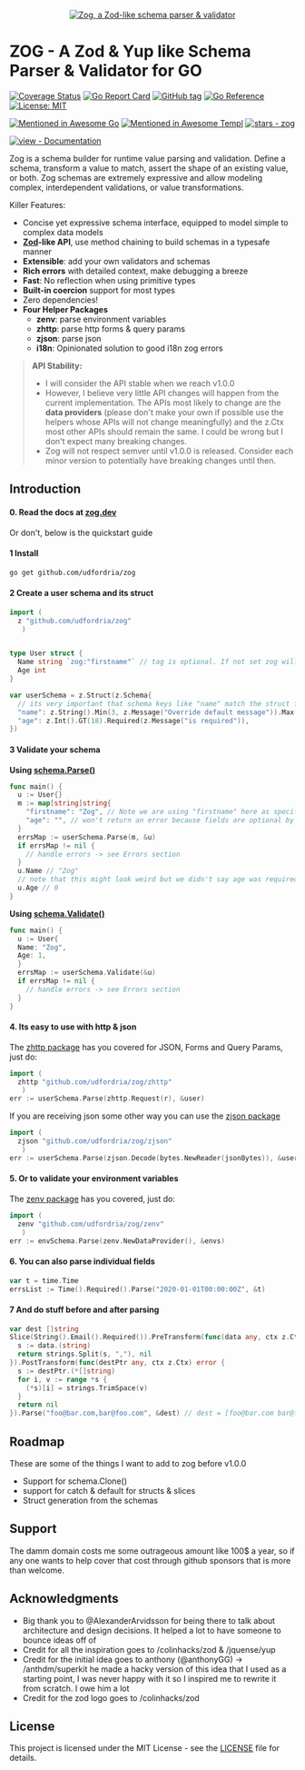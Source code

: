 <div align="center">
    <br />
    <a href="https://github.com/udfordria/zog">
     <img src="https://raw.githubusercontent.com/Oudwins/zog/master/assets/zog-banner.png" alt="Zog, a Zod-like schema parser & validator" />
    </a>
</div>

# ZOG - A Zod & Yup like Schema Parser & Validator for GO

[![Coverage Status](https://coveralls.io/repos/github/Oudwins/zog/badge.svg?branch=master)](https://coveralls.io/github/Oudwins/zog?branch=master)
[![Go Report Card](https://goreportcard.com/badge/Oudwins/zog)](https://goreportcard.com/report/github.com/udfordria/zog)
[![GitHub tag](https://img.shields.io/github/tag/Oudwins/zog?include_prereleases=&sort=semver&color=blue)](https://github.com/udfordria/zog/releases/)
<a href="https://pkg.go.dev/github.com/udfordria/zog"><img src="https://pkg.go.dev/badge/github.com//github.com/udfordria/tailwind-merge-go.svg" alt="Go Reference" /></a>
[![License: MIT](https://img.shields.io/badge/License-MIT-blue.svg)](https://opensource.org/licenses/MIT)

[![Mentioned in Awesome Go](https://awesome.re/mentioned-badge.svg)](https://github.com/avelino/awesome-go)
[![Mentioned in Awesome Templ](https://awesome.re/mentioned-badge-flat.svg)](https://github.com/templ-go/awesome-templ)
[![stars - zog](https://img.shields.io/github/stars/Oudwins/zog?style=social)](https://github.com/udfordria/zog)

[![view - Documentation](https://img.shields.io/badge/view-Documentation-blue?style=for-the-badge)](https://zog.dev)

Zog is a schema builder for runtime value parsing and validation. Define a schema, transform a value to match, assert the shape of an existing value, or both. Zog schemas are extremely expressive and allow modeling complex, interdependent validations, or value transformations.

Killer Features:

- Concise yet expressive schema interface, equipped to model simple to complex data models
- **[Zod](https://github.com/colinhacks/zod)-like API**, use method chaining to build schemas in a typesafe manner
- **Extensible**: add your own validators and schemas
- **Rich errors** with detailed context, make debugging a breeze
- **Fast**: No reflection when using primitive types
- **Built-in coercion** support for most types
- Zero dependencies!
- **Four Helper Packages**
  - **zenv**: parse environment variables
  - **zhttp**: parse http forms & query params
  - **zjson**: parse json
  - **i18n**: Opinionated solution to good i18n zog errors

> **API Stability:**
>
> - I will consider the API stable when we reach v1.0.0
> - However, I believe very little API changes will happen from the current implementation. The APIs most likely to change are the **data providers** (please don't make your own if possible use the helpers whose APIs will not change meaningfully) and the z.Ctx most other APIs should remain the same. I could be wrong but I don't expect many breaking changes.
> - Zog will not respect semver until v1.0.0 is released. Consider each minor version to potentially have breaking changes until then.


## Introduction

#### **0. Read the docs at [zog.dev](https://zog.dev)**

Or don't, below is the quickstart guide

#### **1 Install**

```bash
go get github.com/udfordria/zog
```

#### **2 Create a user schema and its struct**

```go
import (
  z "github.com/udfordria/zog"
   )


type User struct {
  Name string `zog:"firstname"` // tag is optional. If not set zog will check for "name" field in the input data
  Age int
}

var userSchema = z.Struct(z.Schema{
  // its very important that schema keys like "name" match the struct field name NOT the input data
  "name": z.String().Min(3, z.Message("Override default message")).Max(10),
  "age": z.Int().GT(18).Required(z.Message("is required")),
})
```

#### **3 Validate your schema**

**Using [schema.Parse()](https://zog.dev/core-concepts/parsing)**

```go
func main() {
  u := User{}
  m := map[string]string{
    "firstname": "Zog", // Note we are using "firstname" here as specified in the struct tag
    "age": "", // won't return an error because fields are optional by default
  }
  errsMap := userSchema.Parse(m, &u)
  if errsMap != nil {
    // handle errors -> see Errors section
  }
  u.Name // "Zog"
  // note that this might look weird but we didn't say age was required so Zog just skipped the empty string and we are left with the uninitialized int
  u.Age // 0
}
```

**Using [schema.Validate()](https://zog.dev/core-concepts/validate)**

```go
func main() {
  u := User{
  Name: "Zog",
  Age: 1,
  }
  errsMap := userSchema.Validate(&u)
  if errsMap != nil {
    // handle errors -> see Errors section
  }
}
```

#### **4. Its easy to use with http & json**

The [zhttp package](https://zog.dev/packages/zhttp) has you covered for JSON, Forms and Query Params, just do:

```go
import (
  zhttp "github.com/udfordria/zog/zhttp"
   )
err := userSchema.Parse(zhttp.Request(r), &user)
```

If you are receiving json some other way you can use the [zjson package](https://zog.dev/packages/zjson)

```go
import (
  zjson "github.com/udfordria/zog/zjson"
   )
err := userSchema.Parse(zjson.Decode(bytes.NewReader(jsonBytes)), &user)
```

#### **5. Or to validate your environment variables**

The [zenv package](https://zog.dev/packages/zenv) has you covered, just do:

```go
import (
  zenv "github.com/udfordria/zog/zenv"
   )
err := envSchema.Parse(zenv.NewDataProvider(), &envs)
```

#### **6. You can also parse individual fields**

```go
var t = time.Time
errsList := Time().Required().Parse("2020-01-01T00:00:00Z", &t)
```

#### **7 And do stuff before and after parsing**

```go
var dest []string
Slice(String().Email().Required()).PreTransform(func(data any, ctx z.Ctx) (any, error) {
  s := data.(string)
  return strings.Split(s, ","), nil
}).PostTransform(func(destPtr any, ctx z.Ctx) error {
  s := destPtr.(*[]string)
  for i, v := range *s {
    (*s)[i] = strings.TrimSpace(v)
  }
  return nil
}).Parse("foo@bar.com,bar@foo.com", &dest) // dest = [foo@bar.com bar@foo.com]
```


## Roadmap

These are some of the things I want to add to zog before v1.0.0

- Support for schema.Clone()
- support for catch & default for structs & slices
- Struct generation from the schemas

## Support

The damm domain costs me some outrageous amount like 100$ a year, so if any one wants to help cover that cost through github sponsors that is more than welcome.

## Acknowledgments

- Big thank you to @AlexanderArvidsson for being there to talk about architecture and design decisions. It helped a lot to have someone to bounce ideas off of
- Credit for all the inspiration goes to /colinhacks/zod & /jquense/yup
- Credit for the initial idea goes to anthony (@anthonyGG) -> /anthdm/superkit he made a hacky version of this idea that I used as a starting point, I was never happy with it so I inspired me to rewrite it from scratch. I owe him a lot
- Credit for the zod logo goes to /colinhacks/zod

## License

This project is licensed under the MIT License -
see the [LICENSE](LICENSE) file for details.
